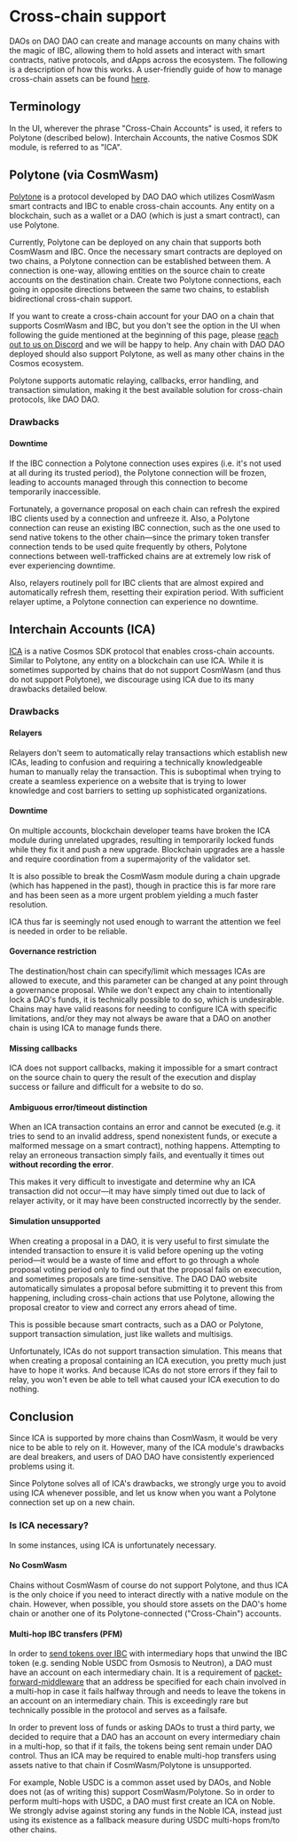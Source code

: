 # Cross-chain support

DAOs on DAO DAO can create and manage accounts on many chains with the magic of IBC, allowing them to hold assets and interact with smart contracts, native protocols, and dApps across the ecosystem. The following is a description of how this works. A user-friendly guide of how to manage cross-chain assets can be found [here](treasury/cross-chain).

## Terminology

In the UI, wherever the phrase "Cross-Chain Accounts" is used, it refers to Polytone (described below). Interchain Accounts, the native Cosmos SDK module, is referred to as "ICA".

## Polytone (via CosmWasm)

[Polytone](https://github.com/cosmos/ibc-apps/tree/main/cosmwasm/polytone) is a protocol developed by DAO DAO which utilizes CosmWasm smart contracts and IBC to enable cross-chain accounts. Any entity on a blockchain, such as a wallet or a DAO (which is just a smart contract), can use Polytone.

Currently, Polytone can be deployed on any chain that supports both CosmWasm and IBC. Once the necessary smart contracts are deployed on two chains, a Polytone connection can be established between them. A connection is one-way, allowing entities on the source chain to create accounts on the destination chain. Create two Polytone connections, each going in opposite directions between the same two chains, to establish bidirectional cross-chain support.

If you want to create a cross-chain account for your DAO on a chain that supports CosmWasm and IBC, but you don't see the option in the UI when following the guide mentioned at the beginning of this page, please [reach out to us on Discord](https://discord.daodao.zone) and we will be happy to help. Any chain with DAO DAO deployed should also support Polytone, as well as many other chains in the Cosmos ecosystem.

Polytone supports automatic relaying, callbacks, error handling, and transaction simulation, making it the best available solution for cross-chain protocols, like DAO DAO.

### Drawbacks

#### Downtime

If the IBC connection a Polytone connection uses expires (i.e. it's not used at all during its trusted period), the Polytone connection will be frozen, leading to accounts managed through this connection to become temporarily inaccessible.

Fortunately, a governance proposal on each chain can refresh the expired IBC clients used by a connection and unfreeze it. Also, a Polytone connection can reuse an existing IBC connection, such as the one used to send native tokens to the other chain—since the primary token transfer connection tends to be used quite frequently by others, Polytone connections between well-trafficked chains are at extremely low risk of ever experiencing downtime.

Also, relayers routinely poll for IBC clients that are almost expired and automatically refresh them, resetting their expiration period. With sufficient relayer uptime, a Polytone connection can experience no downtime.

## Interchain Accounts (ICA)

[ICA](https://ibc.cosmos.network/main/apps/interchain-accounts/overview) is a native Cosmos SDK protocol that enables cross-chain accounts. Similar to Polytone, any entity on a blockchain can use ICA. While it is sometimes supported by chains that do not support CosmWasm (and thus do not support Polytone), we discourage using ICA due to its many drawbacks detailed below.

### Drawbacks

#### Relayers

Relayers don't seem to automatically relay transactions which establish new ICAs, leading to confusion and requiring a technically knowledgeable human to manually relay the transaction. This is suboptimal when trying to create a seamless experience on a website that is trying to lower knowledge and cost barriers to setting up sophisticated organizations.

#### Downtime

On multiple accounts, blockchain developer teams have broken the ICA module during unrelated upgrades, resulting in temporarily locked funds while they fix it and push a new upgrade. Blockchain upgrades are a hassle and require coordination from a supermajority of the validator set.

It is also possible to break the CosmWasm module during a chain upgrade (which has happened in the past), though in practice this is far more rare and has been seen as a more urgent problem yielding a much faster resolution.

ICA thus far is seemingly not used enough to warrant the attention we feel is needed in order to be reliable.

#### Governance restriction

The destination/host chain can specify/limit which messages ICAs are allowed to execute, and this parameter can be changed at any point through a governance proposal. While we don't expect any chain to intentionally lock a DAO's funds, it is technically possible to do so, which is undesirable. Chains may have valid reasons for needing to configure ICA with specific limitations, and/or they may not always be aware that a DAO on another chain is using ICA to manage funds there.

#### Missing callbacks

ICA does not support callbacks, making it impossible for a smart contract on the source chain to query the result of the execution and display success or failure and difficult for a website to do so.

#### Ambiguous error/timeout distinction

When an ICA transaction contains an error and cannot be executed (e.g. it tries to send to an invalid address, spend nonexistent funds, or execute a malformed message on a smart contract), nothing happens. Attempting to relay an erroneous transaction simply fails, and eventually it times out **without recording the error**.

This makes it very difficult to investigate and determine why an ICA transaction did not occur—it may have simply timed out due to lack of relayer activity, or it may have been constructed incorrectly by the sender.

#### Simulation unsupported

When creating a proposal in a DAO, it is very useful to first simulate the intended transaction to ensure it is valid before opening up the voting period—it would be a waste of time and effort to go through a whole proposal voting period only to find out that the proposal fails on execution, and sometimes proposals are time-sensitive. The DAO DAO website automatically simulates a proposal before submitting it to prevent this from happening, including cross-chain actions that use Polytone, allowing the proposal creator to view and correct any errors ahead of time.

This is possible because smart contracts, such as a DAO or Polytone, support transaction simulation, just like wallets and multisigs.

Unfortunately, ICAs do not support transaction simulation. This means that when creating a proposal containing an ICA execution, you pretty much just have to hope it works. And because ICAs do not store errors if they fail to relay, you won't even be able to tell what caused your ICA execution to do nothing.

## Conclusion

Since ICA is supported by more chains than CosmWasm, it would be very nice to be able to rely on it. However, many of the ICA module's drawbacks are deal breakers, and users of DAO DAO have consistently experienced problems using it.

Since Polytone solves all of ICA's drawbacks, we strongly urge you to avoid using ICA whenever possible, and let us know when you want a Polytone connection set up on a new chain.

### Is ICA necessary?

In some instances, using ICA is unfortunately necessary.

#### No CosmWasm

Chains without CosmWasm of course do not support Polytone, and thus ICA is the only choice if you need to interact directly with a native module on the chain. However, when possible, you should store assets on the DAO's home chain or another one of its Polytone-connected ("Cross-Chain") accounts.

#### Multi-hop IBC transfers (PFM)

In order to [send tokens over IBC](treasury/send/#change-recipient-chain) with intermediary hops that unwind the IBC token (e.g. sending Noble USDC from Osmosis to Neutron), a DAO must have an account on each intermediary chain. It is a requirement of [packet-forward-middleware](https://github.com/cosmos/ibc-apps/tree/main/middleware/packet-forward-middleware) that an address be specified for each chain involved in a multi-hop in case it fails halfway through and needs to leave the tokens in an account on an intermediary chain. This is exceedingly rare but technically possible in the protocol and serves as a failsafe.

In order to prevent loss of funds or asking DAOs to trust a third party, we decided to require that a DAO has an account on every intermediary chain in a multi-hop, so that if it fails, the tokens being sent remain under DAO control. Thus an ICA may be required to enable multi-hop transfers using assets native to that chain if CosmWasm/Polytone is unsupported.

For example, Noble USDC is a common asset used by DAOs, and Noble does not (as of writing this) support CosmWasm/Polytone. So in order to perform multi-hops with USDC, a DAO must first create an ICA on Noble. We strongly advise against storing any funds in the Noble ICA, instead just using its existence as a fallback measure during USDC multi-hops from/to other chains.
